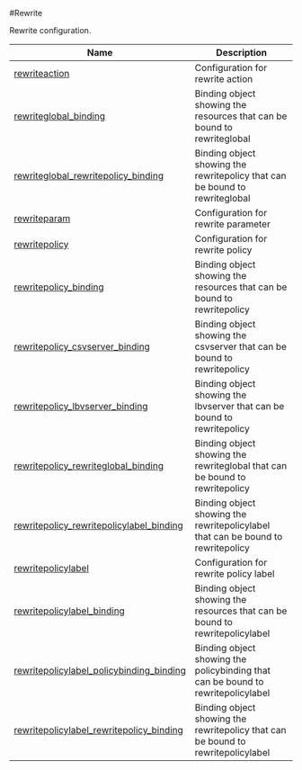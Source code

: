 #Rewrite

Rewrite configuration.


<table><thead><tr><th>Name</th><th>Description</th></tr></thead><tbody><tr><td><a href="../../../configuration/rewrite/rewriteaction/rewriteaction">rewriteaction</a></td><td>Configuration for rewrite action</td><tr><tr><td><a href="../../../configuration/rewrite/rewriteglobal_binding/rewriteglobal_binding">rewriteglobal_binding</a></td><td>Binding object showing the resources that can be bound to rewriteglobal</td><tr><tr><td><a href="../../../configuration/rewrite/rewriteglobal_rewritepolicy_binding/rewriteglobal_rewritepolicy_binding">rewriteglobal_rewritepolicy_binding</a></td><td>Binding object showing the rewritepolicy that can be bound to rewriteglobal</td><tr><tr><td><a href="../../../configuration/rewrite/rewriteparam/rewriteparam">rewriteparam</a></td><td>Configuration for rewrite parameter</td><tr><tr><td><a href="../../../configuration/rewrite/rewritepolicy/rewritepolicy">rewritepolicy</a></td><td>Configuration for rewrite policy</td><tr><tr><td><a href="../../../configuration/rewrite/rewritepolicy_binding/rewritepolicy_binding">rewritepolicy_binding</a></td><td>Binding object showing the resources that can be bound to rewritepolicy</td><tr><tr><td><a href="../../../configuration/rewrite/rewritepolicy_csvserver_binding/rewritepolicy_csvserver_binding">rewritepolicy_csvserver_binding</a></td><td>Binding object showing the csvserver that can be bound to rewritepolicy</td><tr><tr><td><a href="../../../configuration/rewrite/rewritepolicy_lbvserver_binding/rewritepolicy_lbvserver_binding">rewritepolicy_lbvserver_binding</a></td><td>Binding object showing the lbvserver that can be bound to rewritepolicy</td><tr><tr><td><a href="../../../configuration/rewrite/rewritepolicy_rewriteglobal_binding/rewritepolicy_rewriteglobal_binding">rewritepolicy_rewriteglobal_binding</a></td><td>Binding object showing the rewriteglobal that can be bound to rewritepolicy</td><tr><tr><td><a href="../../../configuration/rewrite/rewritepolicy_rewritepolicylabel_binding/rewritepolicy_rewritepolicylabel_binding">rewritepolicy_rewritepolicylabel_binding</a></td><td>Binding object showing the rewritepolicylabel that can be bound to rewritepolicy</td><tr><tr><td><a href="../../../configuration/rewrite/rewritepolicylabel/rewritepolicylabel">rewritepolicylabel</a></td><td>Configuration for rewrite policy label</td><tr><tr><td><a href="../../../configuration/rewrite/rewritepolicylabel_binding/rewritepolicylabel_binding">rewritepolicylabel_binding</a></td><td>Binding object showing the resources that can be bound to rewritepolicylabel</td><tr><tr><td><a href="../../../configuration/rewrite/rewritepolicylabel_policybinding_binding/rewritepolicylabel_policybinding_binding">rewritepolicylabel_policybinding_binding</a></td><td>Binding object showing the policybinding that can be bound to rewritepolicylabel</td><tr><tr><td><a href="../../../configuration/rewrite/rewritepolicylabel_rewritepolicy_binding/rewritepolicylabel_rewritepolicy_binding">rewritepolicylabel_rewritepolicy_binding</a></td><td>Binding object showing the rewritepolicy that can be bound to rewritepolicylabel</td><tr></tbody></table>

